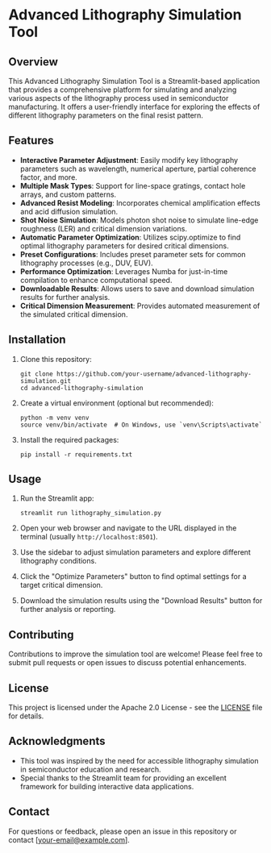 # Advanced Lithography Simulation Tool

## Overview

This Advanced Lithography Simulation Tool is a Streamlit-based application that provides a comprehensive platform for simulating and analyzing various aspects of the lithography process used in semiconductor manufacturing. It offers a user-friendly interface for exploring the effects of different lithography parameters on the final resist pattern.

## Features

- **Interactive Parameter Adjustment**: Easily modify key lithography parameters such as wavelength, numerical aperture, partial coherence factor, and more.
- **Multiple Mask Types**: Support for line-space gratings, contact hole arrays, and custom patterns.
- **Advanced Resist Modeling**: Incorporates chemical amplification effects and acid diffusion simulation.
- **Shot Noise Simulation**: Models photon shot noise to simulate line-edge roughness (LER) and critical dimension variations.
- **Automatic Parameter Optimization**: Utilizes scipy.optimize to find optimal lithography parameters for desired critical dimensions.
- **Preset Configurations**: Includes preset parameter sets for common lithography processes (e.g., DUV, EUV).
- **Performance Optimization**: Leverages Numba for just-in-time compilation to enhance computational speed.
- **Downloadable Results**: Allows users to save and download simulation results for further analysis.
- **Critical Dimension Measurement**: Provides automated measurement of the simulated critical dimension.

## Installation

1. Clone this repository:
   ```
   git clone https://github.com/your-username/advanced-lithography-simulation.git
   cd advanced-lithography-simulation
   ```

2. Create a virtual environment (optional but recommended):
   ```
   python -m venv venv
   source venv/bin/activate  # On Windows, use `venv\Scripts\activate`
   ```

3. Install the required packages:
   ```
   pip install -r requirements.txt
   ```

## Usage

1. Run the Streamlit app:
   ```
   streamlit run lithography_simulation.py
   ```

2. Open your web browser and navigate to the URL displayed in the terminal (usually `http://localhost:8501`).

3. Use the sidebar to adjust simulation parameters and explore different lithography conditions.

4. Click the "Optimize Parameters" button to find optimal settings for a target critical dimension.

5. Download the simulation results using the "Download Results" button for further analysis or reporting.

## Contributing

Contributions to improve the simulation tool are welcome! Please feel free to submit pull requests or open issues to discuss potential enhancements.

## License

This project is licensed under the Apache 2.0 License - see the [LICENSE](LICENSE) file for details.

## Acknowledgments

- This tool was inspired by the need for accessible lithography simulation in semiconductor education and research.
- Special thanks to the Streamlit team for providing an excellent framework for building interactive data applications.

## Contact

For questions or feedback, please open an issue in this repository or contact [your-email@example.com].

